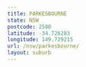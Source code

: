 ```yaml
---
title: PARKESBOURNE
state: NSW
postcode: 2580
latitude: -34.726283
longitude: 149.729215
url: /nsw/parkesbourne/
layout: suburb
---
```

